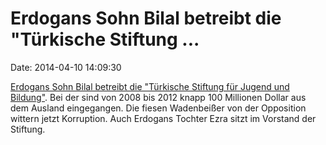 Erdogans Sohn Bilal betreibt die \"Türkische Stiftung \...
==========================================================

Date: 2014-04-10 14:09:30

[Erdogans Sohn Bilal betreibt die \"Türkische Stiftung für Jugend und
Bildung\"](http://spiegel.de/article.do?id=963651). Bei der sind von
2008 bis 2012 knapp 100 Millionen Dollar aus dem Ausland eingegangen.
Die fiesen Wadenbeißer von der Opposition wittern jetzt Korruption. Auch
Erdogans Tochter Ezra sitzt im Vorstand der Stiftung.
